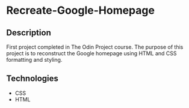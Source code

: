 # Recreate-Google-Homepage

## Description

First project completed in The Odin Project course. The purpose of this project is to reconstruct the Google homepage using HTML and CSS formatting and styling.

## Technologies
- CSS
- HTML
